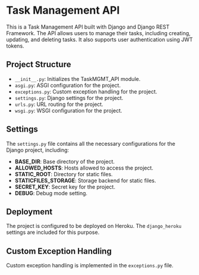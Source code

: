 # Task Management API

This is a Task Management API built with Django and Django REST Framework. The API allows users to manage their tasks, including creating, updating, and deleting tasks. It also supports user authentication using JWT tokens.

## Project Structure

- `__init__.py`: Initializes the TaskMGMT_API module.
- `asgi.py`: ASGI configuration for the project.
- `exceptions.py`: Custom exception handling for the project.
- `settings.py`: Django settings for the project.
- `urls.py`: URL routing for the project.
- `wsgi.py`: WSGI configuration for the project.

## Settings

The `settings.py` file contains all the necessary configurations for the Django project, including:

- **BASE_DIR**: Base directory of the project.
- **ALLOWED_HOSTS**: Hosts allowed to access the project.
- **STATIC_ROOT**: Directory for static files.
- **STATICFILES_STORAGE**: Storage backend for static files.
- **SECRET_KEY**: Secret key for the project.
- **DEBUG**: Debug mode setting.

## Deployment

The project is configured to be deployed on Heroku. The `django_heroku` settings are included for this purpose.

## Custom Exception Handling

Custom exception handling is implemented in the `exceptions.py` file.